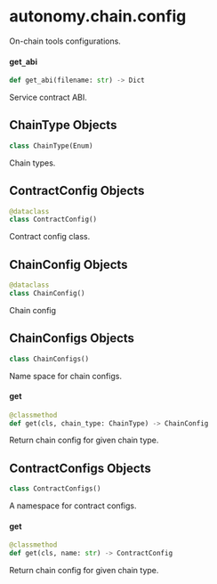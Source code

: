 <a id="autonomy.chain.config"></a>

# autonomy.chain.config

On-chain tools configurations.

<a id="autonomy.chain.config.get_abi"></a>

#### get`_`abi

```python
def get_abi(filename: str) -> Dict
```

Service contract ABI.

<a id="autonomy.chain.config.ChainType"></a>

## ChainType Objects

```python
class ChainType(Enum)
```

Chain types.

<a id="autonomy.chain.config.ContractConfig"></a>

## ContractConfig Objects

```python
@dataclass
class ContractConfig()
```

Contract config class.

<a id="autonomy.chain.config.ChainConfig"></a>

## ChainConfig Objects

```python
@dataclass
class ChainConfig()
```

Chain config

<a id="autonomy.chain.config.ChainConfigs"></a>

## ChainConfigs Objects

```python
class ChainConfigs()
```

Name space for chain configs.

<a id="autonomy.chain.config.ChainConfigs.get"></a>

#### get

```python
@classmethod
def get(cls, chain_type: ChainType) -> ChainConfig
```

Return chain config for given chain type.

<a id="autonomy.chain.config.ContractConfigs"></a>

## ContractConfigs Objects

```python
class ContractConfigs()
```

A namespace for contract configs.

<a id="autonomy.chain.config.ContractConfigs.get"></a>

#### get

```python
@classmethod
def get(cls, name: str) -> ContractConfig
```

Return chain config for given chain type.

